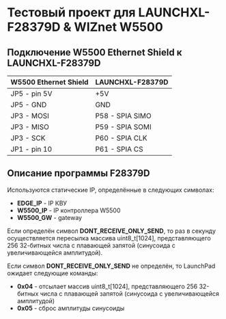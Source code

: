 # Тестовый проект для LAUNCHXL-F28379D & WIZnet W5500

## Подключение W5500 Ethernet Shield к LAUNCHXL-F28379D

| W5500 Ethernet Shield | LAUNCHXL-F28379D |
| --------------------- | ---------------- |
| JP5 - pin 5V          | +5V              |
| JP5 - GND             | GND              |
| JP3 - MOSI            | P58 - SPIA SIMO  |
| JP3 - MISO            | P59 - SPIA SOMI  |
| JP3 - SCK             | P60 - SPIA CLK   |
| JP1 - pin 10          | P61 - SPIA CS    |

## Описание программы F28379D

Используются статические IP, определённые в следующих символах:

* **EDGE_IP** - IP КВУ
* **W5500_IP** - IP контроллера W5500
* **W5500_GW** - gateway

Если определён символ **DONT_RECEIVE_ONLY_SEND**, то раз в секунду осуществляется пересылка массива uint8_t[1024], представляющего 256 32-битных числа с плавающей запятой (синусоида с увеличивающейся амплитудой).

Если  символ **DONT_RECEIVE_ONLY_SEND** не определён, то LaunchPad ожидает следующие команды:

* **0x04** - отсылает массив uint8_t[1024], представляющего 256 32-битных числа с плавающей запятой (синусоида с увеличивающейся амплитудой)
* **0x05** - сброс амплитуды синусоиды

